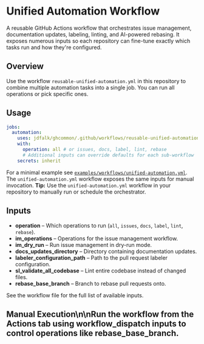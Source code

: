 <!-- file: docs/unified-automation.md -->
<!-- version: 1.0.0 -->
<!-- guid: 3153c13c-f92e-4828-aef7-f1e175f22e32 -->

# Unified Automation Workflow

A reusable GitHub Actions workflow that orchestrates issue management,
documentation updates, labeling, linting, and AI-powered rebasing. It exposes
numerous inputs so each repository can fine-tune exactly which tasks run and how
they're configured.

## Overview

Use the workflow `reusable-unified-automation.yml` in this repository to combine
multiple automation tasks into a single job. You can run all operations or pick
specific ones.

## Usage

```yaml
jobs:
  automation:
    uses: jdfalk/ghcommon/.github/workflows/reusable-unified-automation.yml@main
    with:
      operation: all # or issues, docs, label, lint, rebase
      # Additional inputs can override defaults for each sub-workflow
    secrets: inherit
```

For a minimal example see
[`examples/workflows/unified-automation.yml`](../examples/workflows/unified-automation.yml).
The `unified-automation.yml` workflow exposes the same inputs for manual
invocation. **Tip:** Use the `unified-automation.yml` workflow in your
repository to manually run or schedule the orchestrator.

## Inputs

- **operation** – Which operations to run (`all`, `issues`, `docs`, `label`,
  `lint`, `rebase`).
- **im_operations** – Operations for the issue management workflow.
- **im_dry_run** – Run issue management in dry-run mode.
- **docs_updates_directory** – Directory containing documentation updates.
- **labeler_configuration_path** – Path to the pull request labeler
  configuration.
- **sl_validate_all_codebase** – Lint entire codebase instead of changed files.
- **rebase_base_branch** – Branch to rebase pull requests onto.

See the workflow file for the full list of available inputs.

## Manual Execution\n\nRun the workflow from the Actions tab using workflow_dispatch inputs to control operations like rebase_base_branch.
